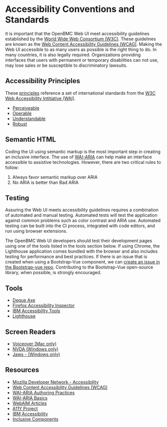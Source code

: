 # Accessibility Conventions and Standards

It is important that the OpenBMC Web UI meet accessibility guidelines established by the [World Wide Web Consortium (W3C)](https://www.w3.org/). These guidelines are known as the [Web Content Accessibility Guidelines (WCAG)](https://www.w3.org/WAI/standards-guidelines/wcag/). Making the Web UI accessible to as many users as possible is the right thing to do. In many countries, it is also legally required. Organizations providing interfaces that users with permanent or temporary disabilities can not use, may lose sales or be susceptible to discriminatory lawsuits.

## Accessibility Principles
These [principles](https://www.w3.org/WAI/fundamentals/accessibility-principles/) reference a set of international standards from the [W3C Web Accessibility Intitiative (WAI)](https://www.w3.org/WAI/).

- [Perceiveable](https://www.w3.org/WAI/fundamentals/accessibility-principles/#perceivable)
- [Operable](https://www.w3.org/WAI/fundamentals/accessibility-principles/#operable)
- [Understandable](https://www.w3.org/WAI/fundamentals/accessibility-principles/#understandable)
- [Robust](https://www.w3.org/WAI/fundamentals/accessibility-principles/#robust)

## Semantic HTML
Coding the UI using semantic markup is the most important step in creating an inclusive interface. The use of [WAI-ARIA](https://www.w3.org/WAI/standards-guidelines/aria/) can help make an interface accessible to assistive technologies. However, there are two critical rules to follow:

1. Always favor semantic markup over ARIA
2. No ARIA is better than Bad ARIA

## Testing
Assuring the Web UI meets accessibility guidelines requires a combination of automated and manual testing. Automated tests will test the application against common problems such as color contrast and ARIA use. Automated testing can be built into the CI process, integrated with code editors, and run using browser extensions.

The OpenBMC Web UI developers should test their development pages using one of the tools listed in the tools section below. If using Chrome, the Lighthouse application comes bundled with the browser and also includes testing for performance and best practices. If there is an issue that is created when using a Bootstrap-Vue component, we can [create an issue in the Bootstrap-vue repo](https://github.com/bootstrap-vue/bootstrap-vue/issues/new/choose). Contributing to the Bootstrap-Vue open-source library, when possible, is strongly encouraged.

## Tools
- [Deque Axe](https://www.deque.com/axe/)
- [Firefox Accessibility Inspector](https://developer.mozilla.org/en-US/docs/Tools/Accessibility_inspector)
- [IBM Accessibility Tools](https://www.ibm.com/able/toolkit/tools)
- [Lighthouse](https://developers.google.com/web/tools/lighthouse)

## Screen Readers
- [Voiceover (Mac only)](https://webaim.org/articles/voiceover/)
- [NVDA (Windows only)](https://webaim.org/articles/nvda/)
- [Jaws - (Windows only)](https://webaim.org/articles/jaws/)

## Resources
- [Mozilla Developer Network - Accessibility](https://developer.mozilla.org/en-US/docs/Web/Accessibility)
- [Web Content Accessibility Guidelines (WCAG)](https://www.w3.org/WAI/standards-guidelines/wcag/)
- [WAI-ARIA Authoring Practices](https://www.w3.org/TR/wai-aria-practices/)
- [WAI-ARIA Basics](https://developer.mozilla.org/en-US/docs/Learn/Accessibility/WAI-ARIA_basics)
- [WebAIM Articles](https://webaim.org/articles/)
- [A11Y Project](https://a11yproject.com/)
- [IBM Accessibility](https://www.ibm.com/able/)
- [Inclusive Components](https://inclusive-components.design/)

